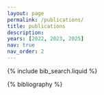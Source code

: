```yaml
---
layout: page
permalink: /publications/
title: publications
description:
years: [2022, 2023, 2025]
nav: true
nav_order: 2
---
```


<!-- _pages/publications.md -->

<!-- Bibsearch Feature -->

{% include bib_search.liquid %}

<div class="publications">

{% bibliography %}

</div>
